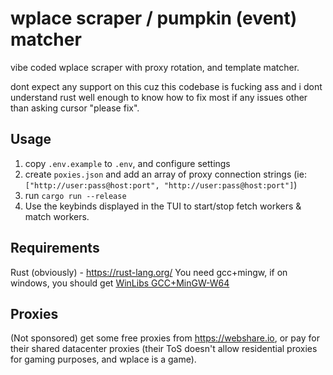 # wplace scraper / pumpkin (event) matcher

vibe coded wplace scraper with proxy rotation, and template matcher.

dont expect any support on this cuz this codebase is fucking ass and i dont understand rust well enough to know how to
fix most if any issues other than asking cursor "please fix".

## Usage

1. copy `.env.example` to `.env`, and configure settings
2. create `poxies.json` and add an array of proxy connection strings (ie:
   `["http://user:pass@host:port", "http://user:pass@host:port"]`)
3. run `cargo run --release`
4. Use the keybinds displayed in the TUI to start/stop fetch workers & match workers.

## Requirements

Rust (obviously) - <https://rust-lang.org/> You need gcc+mingw, if on windows, you should get
[WinLibs GCC+MinGW-W64](https://winlibs.com/)

## Proxies

(Not sponsored) get some free proxies from <https://webshare.io>, or pay for their shared datacenter proxies (their ToS
doesn't allow residential proxies for gaming purposes, and wplace is a game).
